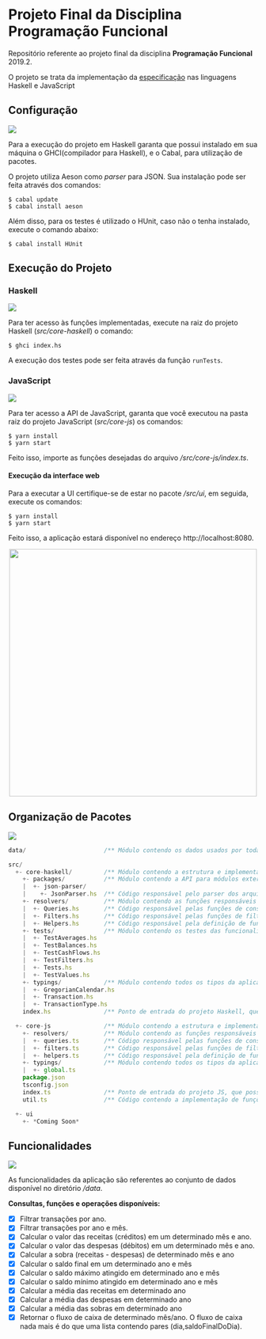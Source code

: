 # Projeto Final da Disciplina Programação Funcional

Repositório referente ao projeto final da disciplina **Programação Funcional** 2019.2.

O projeto se trata da implementação da [especificação](https://docs.google.com/document/d/13Jqq8MKZykaF2XrFsTUXjf350UE7eJJoS0J5Ki16zTE/edit) nas linguagens Haskell e JavaScript

## Configuração
![](https://img.icons8.com/dusk/64/000000/settings.png)

Para a execução do projeto em Haskell garanta que possui instalado em sua máquina o GHCI(compilador para Haskell), e o Cabal, para utilização de pacotes.

O projeto utiliza Aeson como _parser_ para JSON. Sua instalação pode ser feita através dos comandos:

```shell
$ cabal update
$ cabal install aeson
```

Além disso, para os testes é utilizado o HUnit, caso não o tenha instalado, execute o comando abaixo:

```shell
$ cabal install HUnit
```

## Execução do Projeto

### Haskell
![](https://upload.wikimedia.org/wikipedia/commons/thumb/1/1c/Haskell-Logo.svg/64px-Haskell-Logo.svg.png)

Para ter acesso às funções implementadas, execute na raiz do projeto Haskell (_src/core-haskell_) o comando:

```shell
$ ghci index.hs
```

A execução dos testes pode ser feita através da função `runTests`.

### JavaScript
![](https://img.icons8.com/color/64/000000/javascript.png)

Para ter acesso a API de JavaScript, garanta que você executou na pasta raiz do projeto JavaScript (_src/core-js_) os comandos:

```shell
$ yarn install
$ yarn start
```

Feito isso, importe as funções desejadas do arquivo _/src/core-js/index.ts_.

#### Execução da interface web

Para a executar a UI certifique-se de estar no pacote _/src/ui_, em seguida, execute os comandos:

```shell
$ yarn install
$ yarn start
```

Feito isso, a aplicação estará disponível no endereço http://localhost:8080.

<p align="center">
  <img width="500" src="https://i.imgur.com/s2ra8Hd.png">
</p>

## Organização de Pacotes
![](https://img.icons8.com/dusk/64/000000/folder-tree.png)

```js
data/                      /** Módulo contendo os dados usados por toda aplicação */

src/  
  +- core-haskell/         /** Módulo contendo a estrutura e implementação do projeto haskell */
    +- packages/           /** Módulo contendo a API para módulos externos */
    |  +- json-parser/  
    |    +- JsonParser.hs  /** Código responsável pelo parser dos arquivos json para um tipo haskell*/
    +- resolvers/          /** Módulo contendo as funções responsáveis por resolver um pedido do cliente e devolver os dados */
    |  +- Queries.hs       /** Código responsável pelas funções de consulta */
    |  +- Filters.hs       /** Código responsável pelas funções de filtragem */
    |  +- Helpers.hs       /** Código responsável pela definição de funções auxiliares, usadas nos métodos de consulta */
    +- tests/              /** Módulo contendo os testes das funcionalidades do projeto */
    |  +- TestAverages.hs
    |  +- TestBalances.hs
    |  +- TestCashFlows.hs
    |  +- TestFilters.hs
    |  +- Tests.hs
    |  +- TestValues.hs
    +- typings/            /** Módulo contendo todos os tipos da aplicação */
    |  +- GregorianCalendar.hs  
    |  +- Transaction.hs  
    |  +- TransactionType.hs  
    index.hs               /** Ponto de entrada do projeto Haskell, que possibilita o acesso aos metódos de sua API */

  +- core-js               /** Módulo contendo a estrutura e implementação do projeto javascript */
    +- resolvers/          /** Módulo contendo as funções responsáveis por resolver um pedido do cliente e devolver os dados */
    |  +- queries.ts       /** Código responsável pelas funções de consulta */
    |  +- filters.ts       /** Código responsável pelas funções de filtragem */
    |  +- helpers.ts       /** Código responsável pela definição de funções auxiliares, usadas nos métodos de consulta */
    +- typings/            /** Módulo contendo todos os tipos da aplicação */
    |  +- global.ts  
    package.json  
    tsconfig.json  
    index.ts               /** Ponto de entrada do projeto JS, que possibilita o acesso aos metódos de sua API */
    util.ts                /** Código contendo a implementação de funções utilitárias para listas e objetos*/

  +- ui  
    +- *Coming Soon*  
```
## Funcionalidades
![](https://img.icons8.com/dusk/64/000000/api-settings.png)

As funcionalidades da aplicação são referentes ao conjunto de dados disponível no diretório _/data_.

**Consultas, funções e operações disponíveis:**

* [x] Filtrar transações por ano.
* [x] Filtrar transações por ano e mês.
* [x] Calcular o valor das receitas (créditos) em um determinado mês e ano.
* [x] Calcular o valor das despesas (débitos) em um determinado mês e ano.
* [x] Calcular a sobra (receitas - despesas) de determinado mês e ano
* [x] Calcular o saldo final em um determinado ano e mês
* [x] Calcular o saldo máximo atingido em determinado ano e mês
* [x] Calcular o saldo mínimo atingido em determinado ano e mês
* [X] Calcular a média das receitas em determinado ano
* [X] Calcular a média das despesas em determinado ano
* [x] Calcular a média das sobras em determinado ano
* [x] Retornar o fluxo de caixa de determinado mês/ano. O fluxo de caixa nada mais é do que uma lista contendo pares (dia,saldoFinalDoDia).